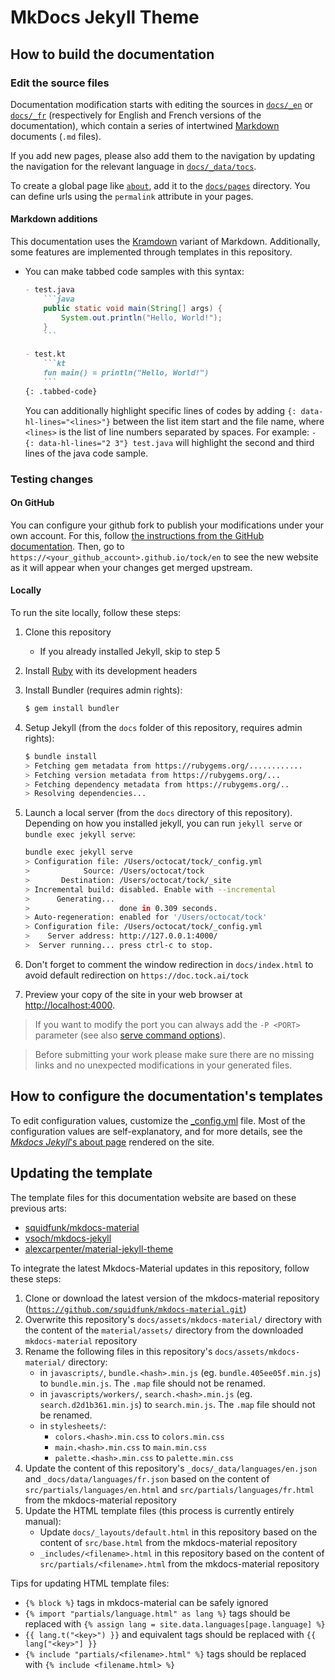 # MkDocs Jekyll Theme

## How to build the documentation

### Edit the source files
Documentation modification starts with editing the sources in [`docs/_en`](_en) or [`docs/_fr`](_fr) 
(respectively for English and French versions of the documentation), which contain a series of intertwined
[Markdown](https://en.wikipedia.org/wiki/Markdown) documents (`.md` files).

If you add new pages, please also add them to the navigation by updating the navigation
for the relevant language in [`docs/_data/tocs`](_data/tocs).

To create a global page like [`about`](pages/about.md), add it to the [`docs/pages`](pages) directory.
You can define urls using the `permalink` attribute in your pages.

#### Markdown additions
This documentation uses the [Kramdown](https://kramdown.gettalong.org/) variant of Markdown.
Additionally, some features are implemented through templates in this repository.

- You can make tabbed code samples with this syntax:
  ```md
  - test.java
      ```java
      public static void main(String[] args) {
          System.out.println("Hello, World!");
      }
      ```
  
  - test.kt
      ```kt
      fun main() = println("Hello, World!")
      ```
  {: .tabbed-code}
  ```
  You can additionally highlight specific lines of codes by adding `{: data-hl-lines="<lines>"}` between the list
  item start and the file name, where `<lines>` is the list of line numbers separated by spaces. 
  For example: `- {: data-hl-lines="2 3"} test.java` will highlight the second and third lines of the java code sample.

### Testing changes
#### On GitHub

You can configure your github fork to publish your modifications under your own account.
For this, follow [the instructions from the GitHub documentation](https://docs.github.com/en/pages/getting-started-with-github-pages/configuring-a-publishing-source-for-your-github-pages-site#choosing-a-publishing-source).
Then, go to `https://<your_github_account>.github.io/tock/en` to see the new website as it will appear when your changes get merged upstream.

#### Locally

To run the site locally, follow these steps:
1. Clone this repository
   - If you already installed Jekyll, skip to step 5
2. Install [Ruby](https://www.ruby-lang.org/en/downloads/) with its development headers
3. Install Bundler (requires admin rights):
   ```bash
   $ gem install bundler
   ```
4. Setup Jekyll (from the `docs` folder of this repository, requires admin rights):
   ```bash
   $ bundle install
   > Fetching gem metadata from https://rubygems.org/............
   > Fetching version metadata from https://rubygems.org/...
   > Fetching dependency metadata from https://rubygems.org/..
   > Resolving dependencies...
   ```
5. Launch a local server (from the `docs` directory of this repository).
   Depending on how you installed jekyll, you can run `jekyll serve` or `bundle exec jekyll serve`:

   ```bash
   bundle exec jekyll serve
   > Configuration file: /Users/octocat/tock/_config.yml
   >            Source: /Users/octocat/tock
   >       Destination: /Users/octocat/tock/_site
   > Incremental build: disabled. Enable with --incremental
   >      Generating...
   >                    done in 0.309 seconds.
   > Auto-regeneration: enabled for '/Users/octocat/tock'
   > Configuration file: /Users/octocat/tock/_config.yml
   >    Server address: http://127.0.0.1:4000/
   >  Server running... press ctrl-c to stop.
   ```
6. Don't forget to comment the window redirection in `docs/index.html` to avoid default redirection on `https://doc.tock.ai/tock`
7. Preview your copy of the site in your web browser at [http://localhost:4000](http://localhost:4000).

> If you want to modify the port you can always add the `-P <PORT>` parameter (see also [serve command options](https://jekyllrb.com/docs/configuration/options/#serve-command-options)).

> Before submitting your work please make sure there are no missing links and no unexpected modifications in your generated files.

## How to configure the documentation's templates

To edit configuration values, customize the [_config.yml](_config.yml) file.
Most of the configuration values are self-explanatory,
and for more details, see the [*Mkdocs Jekyll*'s about page](https://vsoch.github.io/mkdocs-jekyll/about/)
rendered on the site.

## Updating the template
The template files for this documentation website are based on these
previous arts:

- [squidfunk/mkdocs-material](https://github.com/squidfunk/mkdocs-material)
- [vsoch/mkdocs-jekyll](https://vsoch.github.com/mkdocs-jekyll/)
- [alexcarpenter/material-jekyll-theme](http://alexcarpenter.github.io/material-jekyll-theme)

To integrate the latest Mkdocs-Material updates in this repository, follow these steps:

1. Clone or download the latest version of the mkdocs-material repository ([`https://github.com/squidfunk/mkdocs-material.git`](https://github.com/squidfunk/mkdocs-material.git))
2. Overwrite this repository's `docs/assets/mkdocs-material/` directory with the content of the `material/assets/` directory from the downloaded `mkdocs-material` repository
3. Rename the following files in this repository's `docs/assets/mkdocs-material/` directory:
    - in `javascripts/`, `bundle.<hash>.min.js` (eg. `bundle.405ee05f.min.js`) to `bundle.min.js`. The `.map` file should not be renamed.
    - in `javascripts/workers/`, `search.<hash>.min.js` (eg. `search.d2d1b361.min.js`) to `search.min.js`. The `.map` file should not be renamed.
    - in `stylesheets/`:
        - `colors.<hash>.min.css` to `colors.min.css`
        - `main.<hash>.min.css` to `main.min.css`
        - `palette.<hash>.min.css` to `palette.min.css`
4. Update the content of this repository's `_docs/_data/languages/en.json` and `_docs/data/languages/fr.json`
   based on the content of `src/partials/languages/en.html` and `src/partials/languages/fr.html` from the mkdocs-material repository
5. Update the HTML template files (this process is currently entirely manual):
    - Update `docs/_layouts/default.html` in this repository based on the content of `src/base.html` from the mkdocs-material repository
    - `_includes/<filename>.html` in this repository based on the content of `src/partials/<filename>.html` from the mkdocs-material repository
      
Tips for updating HTML template files:
- `{% block %}` tags in mkdocs-material can be safely ignored
- `{% import "partials/language.html" as lang %}` tags should be replaced with `{% assign lang = site.data.languages[page.language] %}`
- `{{ lang.t("<key>") }}` and equivalent tags should be replaced with `{{ lang["<key>"] }}`
- `{% include "partials/<filename>.html" %}` tags should be replaced with `{% include <filename.html> %}`
